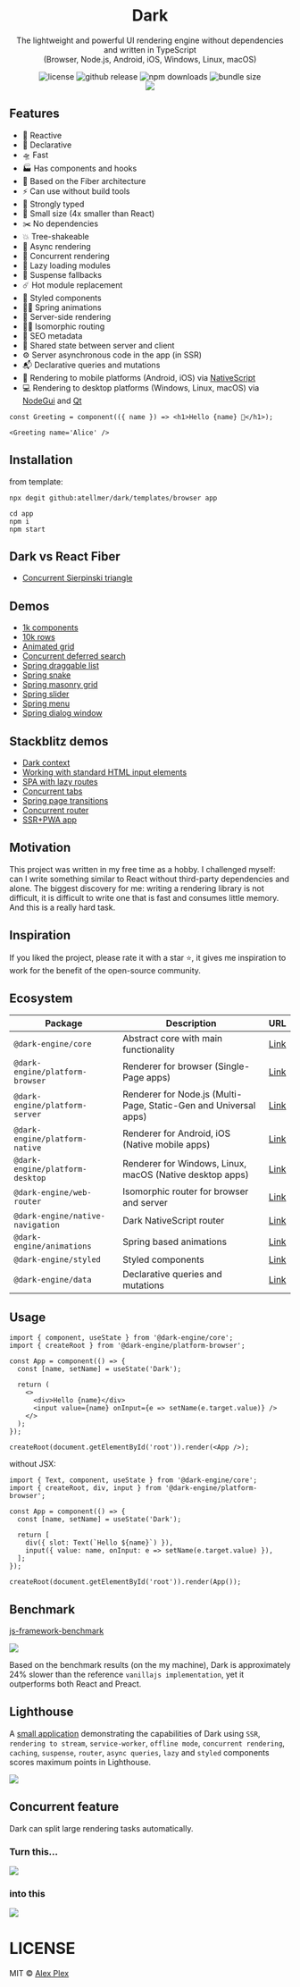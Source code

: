 <div align="center">
<h1>Dark</h1>

The lightweight and powerful UI rendering engine without dependencies and written in TypeScript <br> (Browser, Node.js, Android, iOS, Windows, Linux, macOS)

<img alt="license" src="https://img.shields.io/github/license/atellmer/dark?style=flat&colorA=000063&colorB=673ab7">
<img alt="github release" src="https://img.shields.io/github/release/atellmer/dark.svg?style=flat&colorA=000063&colorB=673ab7">
<img alt="npm downloads" src="https://img.shields.io/npm/dt/%40dark-engine%2Fcore.svg?style=flat&colorA=000063&colorB=673ab7">
<img alt="bundle size" src="https://img.shields.io/bundlejs/size/%40dark-engine%2Fcore?label=size%20(gzip)&style=flat&colorA=000063&colorB=673ab7">
</div>

<div align="center"> 
  <img src="./assets/cover.jpg">
</div>

## Features
- 🌟 Reactive
- 🎉 Declarative
- 🛸 Fast
- 🏭 Has components and hooks
- 🧶 Based on the Fiber architecture
- ⚡️ Сan use without build tools
- 🦾 Strongly typed
- 🦄 Small size (4x smaller than React)
- ✂️ No dependencies
- 💥 Tree-shakeable
- 🔄 Async rendering
- 🔀 Concurrent rendering
- 🥱 Lazy loading modules
- 🎀 Suspense fallbacks
- ☄️ Hot module replacement
- 💅 Styled components
- 💃🏼 Spring animations
- 💽 Server-side rendering
- 🏄‍♂️ Isomorphic routing
- 📖 SEO metadata
- 💾 Shared state between server and client
- ⚙️ Server asynchronous code in the app (in SSR)
- 📬 Declarative queries and mutations
- 📲 Rendering to mobile platforms (Android, iOS) via <a href="https://nativescript.org/" target="_blank">NativeScript</a>
- 💻 Rendering to desktop platforms (Windows, Linux, macOS) via <a href="https://docs.nodegui.org/" target="_blank">NodeGui</a> and <a href="https://www.qt.io/" target="_blank">Qt</a>

```tsx
const Greeting = component(({ name }) => <h1>Hello {name} 🥰</h1>);

<Greeting name='Alice' />
```

## Installation

from template:
```
npx degit github:atellmer/dark/templates/browser app
```

```
cd app
npm i
npm start
```

## Dark vs React Fiber

- [Concurrent Sierpinski triangle](https://atellmer.github.io/dark/next/sierpinski-triangle/)

## Demos

- [1k components](https://atellmer.github.io/dark/next/1k-components/)
- [10k rows](https://atellmer.github.io/dark/next/10k-rows/)
- [Animated grid](https://atellmer.github.io/dark/next/animated-grid/)
- [Concurrent deferred search](https://atellmer.github.io/dark/next/deferred-search/)
- [Spring draggable list](https://atellmer.github.io/dark/next/spring-draggable-list/)
- [Spring snake](https://atellmer.github.io/dark/next/spring-snake/)
- [Spring masonry grid](https://atellmer.github.io/dark/next/spring-masonry-grid/)
- [Spring slider](https://atellmer.github.io/dark/next/spring-slider/)
- [Spring menu](https://atellmer.github.io/dark/next/spring-menu/)
- [Spring dialog window](https://atellmer.github.io/dark/next/spring-dialog/)

## Stackblitz demos

- [Dark context](https://stackblitz.com/edit/darkapp-ccz57rk-z41sup?file=index.tsx)
- [Working with standard HTML input elements](https://stackblitz.com/edit/darkapp-ccz57rk-wqitdr?file=index.tsx)
- [SPA with lazy routes](https://stackblitz.com/edit/darkapp-ccz57rk-hu65rp?file=index.tsx)
- [Concurrent tabs](https://stackblitz.com/edit/darkapp-ccz57rk-g8ppbn?file=index.tsx)
- [Spring page transitions](https://stackblitz.com/edit/darkapp-ccz57rk-ccf2wq?file=page-transition.tsx)
- [Concurrent router](https://stackblitz.com/edit/darkapp-ccz57rk-fy8rha?file=index.tsx,pending.tsx)
- [SSR+PWA app](https://stackblitz.com/edit/darkapp-ccz57rk-wrfqdk?file=backend%2Fapp.ts,frontend%2Fcomponents%2Fapp.tsx)

## Motivation

This project was written in my free time as a hobby. I challenged myself: can I write something similar to React without third-party dependencies and alone. The biggest discovery for me: writing a rendering library is not difficult, it is difficult to write one that is fast and consumes little memory. And this is a really hard task.

## Inspiration

If you liked the project, please rate it with a star ⭐, it gives me inspiration to work for the benefit of the open-source community.

## Ecosystem

| Package                          | Description                                                      | URL                                                                            |
|----------------------------------|------------------------------------------------------------------|--------------------------------------------------------------------------------|
| `@dark-engine/core`              | Abstract core with main functionality                            | [Link](https://github.com/atellmer/dark/tree/master/packages/core)             |
| `@dark-engine/platform-browser`  | Renderer for browser (Single-Page apps)                          | [Link](https://github.com/atellmer/dark/tree/master/packages/platform-browser) |
| `@dark-engine/platform-server`   | Renderer for Node.js (Multi-Page, Static-Gen and Universal apps) | [Link](https://github.com/atellmer/dark/tree/master/packages/platform-server)  |
| `@dark-engine/platform-native`   | Renderer for Android, iOS (Native mobile apps)                   | [Link](https://github.com/atellmer/dark/tree/master/packages/platform-native)  |
| `@dark-engine/platform-desktop`  | Renderer for Windows, Linux, macOS (Native desktop apps)         | [Link](https://github.com/atellmer/dark/tree/master/packages/platform-desktop) |
| `@dark-engine/web-router`        | Isomorphic router for browser and server                         | [Link](https://github.com/atellmer/dark/tree/master/packages/web-router)       |
| `@dark-engine/native-navigation` | Dark NativeScript router                                         | [Link](https://github.com/atellmer/dark/tree/master/packages/native-navigation)|
| `@dark-engine/animations`        | Spring based animations                                          | [Link](https://github.com/atellmer/dark/tree/master/packages/animations)       |
| `@dark-engine/styled`            | Styled components                                                | [Link](https://github.com/atellmer/dark/tree/master/packages/styled)           |
| `@dark-engine/data`              | Declarative queries and mutations                                | [Link](https://github.com/atellmer/dark/tree/master/packages/data)             |

## Usage

```tsx
import { component, useState } from '@dark-engine/core';
import { createRoot } from '@dark-engine/platform-browser';

const App = component(() => {
  const [name, setName] = useState('Dark');

  return (
    <>
      <div>Hello {name}</div>
      <input value={name} onInput={e => setName(e.target.value)} />
    </>
  );
});

createRoot(document.getElementById('root')).render(<App />);
```

without JSX:

```tsx
import { Text, component, useState } from '@dark-engine/core';
import { createRoot, div, input } from '@dark-engine/platform-browser';

const App = component(() => {
  const [name, setName] = useState('Dark');

  return [
    div({ slot: Text(`Hello ${name}`) }),
    input({ value: name, onInput: e => setName(e.target.value) }),
  ];
});

createRoot(document.getElementById('root')).render(App());
```

## Benchmark

[js-framework-benchmark](https://krausest.github.io/js-framework-benchmark/2024/table_chrome_123.0.6312.59.html)

<img src="./assets/bench.png">

Based on the benchmark results (on the my machine), Dark is approximately 24% slower than the reference `vanillajs implementation`, yet it outperforms both React and Preact.

## Lighthouse

A [small application](https://github.com/atellmer/dark/tree/master/examples/server-side-rendering/) demonstrating the capabilities of Dark using `SSR`, `rendering to stream`, `service-worker`, `offline mode`, `concurrent rendering`, `caching`, `suspense`, `router`, `async queries`, `lazy` and `styled` components scores maximum points in Lighthouse.

<img src="./assets/lighthouse.png">

## Concurrent feature

Dark can split large rendering tasks automatically.

### Turn this...

<img src="./assets/blocking.png">

### into this

<img src="./assets/non-blocking.png">

# LICENSE

MIT © [Alex Plex](https://github.com/atellmer)
